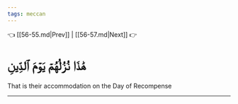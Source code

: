 ```yaml
---
tags: meccan
---
```


👈 [[56-55.md|Prev]] | [[56-57.md|Next]] 👉

# هَٰذَا نُزُلُهُمۡ يَوۡمَ ٱلدِّينِ

That is their accommodation on the Day of Recompense

---

